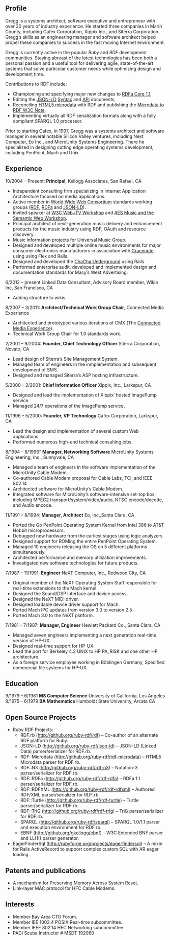 ## Profile

Gregg is a systems architect, software executive and entrepreneur with over 30 years of industry experience. He started three companies in Marin County, including Cafex Corporation, Xippix Inc., and Siterra Corporation. Gregg’s skills as an engineering manager and software architect helped propel these companies to success in the fast moving Internet environment.

Gregg is currently active in the popular *Ruby* and *<span class="caps">RDF</span>* development communities. Staying abreast of the latest technologies has been both a personal passion and a useful tool for delivering agile, state-of-the-art systems that solve particular customer needs while optimizing design and development time.

Contributions to RDF include:

*   Championing and specifying major new changes to [RDFa Core 1.1][1],
*   Editing the [JSON-LD][2] [Syntax][3] and [API][4] documents,
*   Reconciling [HTML5 microdata][5] with RDF and publishing the [Microdata to RDF W3C Note][6],
*   Implementing virtually all RDF serialization formats along with a fully compliant SPARQL 1.0 processor.

Prior to starting Cafex, in 1997, Gregg was a systems architect and software manager in several notable Silicon Valley ventures, including Next Computer, Eo Inc., and MicroUnity Systems Engineering. There he specialized in designing cutting edge operating systems development, including PenPoint, Mach and Unix.

## Experience

10/2004 – Present: **Principal**, Kellogg Associates, San Rafael, CA

*   Independent consulting firm specializing in Internet Application Architecture focused on media applications.
*   Active member in <a href="http://www.w3.org/" target="_blank">World Wide Web Consortium</a> standards working groups (<a href="http://www.w3.org/2011/rdf-wg/wiki/Main_Page" target="_blank">RDF</a>, <a href="http://www.w3.org/2010/02/rdfa/" target="_blank">RDFa</a> and <a href="http://www.w3.org/community/json-ld/" target="_blank">JSON-LD</a>).
*   Invited speaker at <a href="http://www.w3.org/2010/11/web-and-tv/" target="_blank">W3C Web+TV Workshop</a> and <a href="http://www.aes.org/events/130/workshops/?ID=2639" target="_blank">AES Music and the Semantic Web Workshop</a>.
*   Principal architect of next-generation music delivery and enhancement products for the music industry using RDF, OAuth and resource discovery.
*   Music information projects for Universal Music Group.
*   Designed and developed multiple online music environments for major consumer electronics manufacturers in association with [Gracenote][7] using using Flex and Rails.
*   Designed and developed the [ChaCha Underground][8] using Rails.
*   Performed enterprise audit, developed and implemented design and documentation standards for Macy’s West Advertising.

6/2012 – present <string>Linked Data Consultant, Advisory Board member, Wikia Inc, San Francisco, CA</string>

*   Adding structure to wikis.

8/2007 – 3/2011: **Architect/Technical Work Group Chair**, Connected Media Experience

*   Architected and prototyped various iterations of CMX (The [Connected Media Experience][9]).
*   Technical Work Group Chair for 1.0 standards work.

2/2001 – 9/2004: **Founder, Chief Technology Officer** Siterra Corporation, Novato, CA

*   Lead design of Siterra’s Site Management System.
*   Managed team of engineers in the inmplementation and subsequent development of <span class="caps">SMS</span>.
*   Designed and managed Siterra’s <span class="caps">ASP</span> hosting infrastructure.

5/2000 – 2/2001: **Chief Information Officer** Xippix, Inc., Larkspur, CA

*   Designed and lead the implementation of Xippix’ hosted ImagePump service.
*   Managed 24/7 operations of the ImagePump service.

11/1996 – 5/2000: **Founder, VP Technology** Cafex Corporation, Larkspur, CA

*   Lead the design and implementation of several custom Web applications.
*   Performed numerous high-end technical consulting jobs.

8/1994 – 8/1996” **Manager, Networking Software** MicroUnity Systems Engineering, Inc., Sunnyvale, CA

*   Managed a team of engineers in the software implementation of the MicroUnity Cable Modem.
*   Co-authored Cable Modem proposal for Cable Labs, <span class="caps">TCI</span>, and <span class="caps">IEEE 802</span>.14
*   Architected software for MicroUnity’s Cable Modem.
*   Integrated software for MicroUnity’s software-intensive set-top box, including <span class="caps">MPEG2</span> transport/system/video/audio, <span class="caps">NTSC</span> encode/decode, and Audio encode.

11/1991 – 8/1994: **Manager, Architect** Eo, Inc.,Santa Clara, CA

*   Ported the Go PenPoint Operating System Kernel from Intel 386 to AT&T Hobbit microprocessors.
*   Debugged new hardware from the earliest stages using logic analyzers.
*   Designed support for ROMing the entire PenPoint Operating System.
*   Managed 10 engineers releasing the OS on 5 different platforms simultaneously.
*   Architected performance and memory utilization improvements.
*   Investigated new software technologies for future products.

7/1987 – 11/1991: **Engineer** NeXT Computer, Inc., Redwood City, CA

*   Original member of the NeXT Operating System Staff responsible for real-time extensions to the Mach kernel.
*   Designed the Sound/DSP interface and device access.
*   Designed the NeXT <span class="caps">MIDI</span> driver.
*   Designed loadable device driver support for Mach.
*   Ported Mach <span class="caps">IPC</span> updates from version 3.0 to version 2.5
*   Ported Mach 3.0 to the NeXT platform.

7/1981 – 7/1987: **Manager, Engineer** Hewlett Packard Co., Santa Clara, CA

*   Managed seven engineers implementing a next generation real-time version of HP-UX.
*   Designed real-time support for HP-UX.
*   Lead the port for Berkeley 4.2 <span class="caps">UNIX</span> to <span class="caps">HP PA</span>_RISK and one other HP architecture.
*   As a foreign service employee working in Böblingen Germany, Specified commercial file systems for HP-UX.

## Education

9/1979 – 6/1981 **MS Computer Science** University of California, Los Angeles 9/1975 – 6/1979 **BA Mathematics** Humboldt State University, Arcata CA

## Open Source Projects

*   Ruby RDF Projects: 
    *   RDF.rb (<http://github.org/ruby-rdf/rdf>) – Co-author of an alternate RDF platform for Ruby.
    *   JSON::LD (<http://github.org/ruby-rdf/json-ld>) – JSON-LD (Linked Data) parser/serializer for RDF.rb.
    *   RDF::Microdata (<http://github.org/ruby-rdf/rdf-microdata>) – HTML5 Microdata parser for RDF.rb.
    *   RDF::N3 (<http://github.org/ruby-rdf/rdf-n3>) – Notation-3 parser/serializer for RDF.rb.
    *   RDF::RDFa (<http://github.org/ruby-rdf/rdf-rdfa>) – RDFa 1.1 parser/serializer for RDF.rb.
    *   RDF::RDFXML (<http://github.org/ruby-rdf/rdf-rdfxml>) – Authored RDF/XML parser/serializer for RDF.rb.
    *   RDF::Turtle (<http://github.org/ruby-rdf/rdf-turtle>) – Turtle parser/serializer for RDF.rb.
    *   RDF::TriG (<http://github.org/ruby-rdf/rdf-trig>) – TriG parser/serializer for RDF.rb.
    *   SPARQL (<http://github.org/ruby-rdf/sparql>) – SPARQL 1.0/1.1 parser and execution environment for RDF.rb.
    *   EBNF (<http://github.org/gkellogg/ebnf>) – W3C Extended BNF parser and LL(1() parser generator.
*   EagerFinderSql (<http://rubyforge.org/projects/eagerfindersql>) – A mixin for Rails ActiveRecord to support complex custom SQL with AR eager loading.

## Patents and publications

*   A mechanism for Preserving Memory Across System Reset.
*   Link-layer <span class="caps">MAC</span> protocol for <span class="caps">HFC</span> Cable Modems.

## Interests

*   Member Bay Area <span class="caps">CTO</span> Forum.
*   Member <span class="caps">IEE 1002</span>.4 <span class="caps">POSIX</span> Real-time subcommittee.
*   Member <span class="caps">IEEE 802</span>.14 <span class="caps">HFC</span> Networking subcommittee.
*   <span class="caps">PADI</span> Scuba Instructor # <span class="caps">MSDT 192060</span>

 [1]: http://www.w3.org/TR/rdfa-core/
 [2]: http://json-ld.org/
 [3]: http://json-ld.org/spec/latest/json-ld-syntax/
 [4]: http://json-ld.org/spec/latest/json-ld-api/
 [5]: http://www.w3.org/TR/microdata/
 [6]: http://www.w3.org/TR/microdata-rdf/
 [7]: http://gracenote.com
 [8]: http://underground.chacha.com
 [9]: http://connectedmediaexperience.com